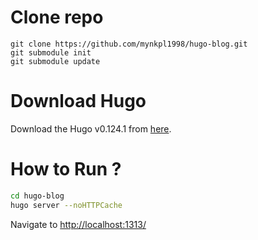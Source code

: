 # Clone repo

```
git clone https://github.com/mynkpl1998/hugo-blog.git
git submodule init
git submodule update
```
# Download Hugo

Download the Hugo v0.124.1 from [here](https://github.com/gohugoio/hugo/releases/tag/v0.124.1).

# How to Run ?

```bash
cd hugo-blog
hugo server --noHTTPCache
```

Navigate to [http://localhost:1313/](http://localhost:1313/)